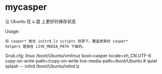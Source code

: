 mycasper
========

让 Ubuntu 在 u 盘 上更好的保存状态

Usage:

    将 casper* 放在 initrd.lz scripts 目录下，覆盖原来的 casper*
    helpers 是放在 LIVE_MEDIA_PATH 下面的。

Grub.cfg:
    linux /boot/Ubuntu/vmlinuz boot=casper locale=zh_CN.UTF-8 copy-on-write-path=/copy-on-write live-media-path=/boot/Ubuntu # quiet splash --
    initrd  /boot/Ubuntu/initrd.lz
